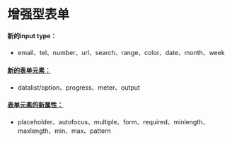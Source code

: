 # 增强型表单
#### 新的input type：
* email、tel、number、url、search、range、color、date、month、week
#### [新的表单元素：](https://github.com/mmper/HTML5-demos/tree/master/1-Enhanced%20form/1-form_element)
* datalist/option、progress、meter、output
#### [表单元素的新属性：]()
* placeholder、autofocus、multiple、form、required、minlength、maxlength、min、max、pattern
